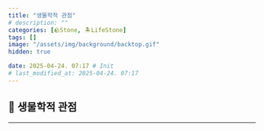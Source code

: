 ```yaml
---
title: "생물학적 관점"
# description: ""
categories: [🪨Stone, 🏝️LifeStone]
tags: []
image: "/assets/img/background/backtop.gif"
hidden: true

date: 2025-04-24. 07:17 # Init
# last_modified_at: 2025-04-24. 07:17
---
```


## 🗿 생물학적 관점

---
